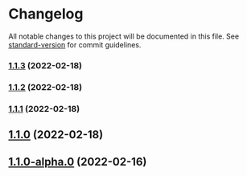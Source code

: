 # Changelog

All notable changes to this project will be documented in this file. See [standard-version](https://github.com/conventional-changelog/standard-version) for commit guidelines.

### [1.1.3](///compare/v1.1.2...v1.1.3) (2022-02-18)

### [1.1.2](///compare/v1.1.1...v1.1.2) (2022-02-18)

### [1.1.1](///compare/v1.1.0...v1.1.1) (2022-02-18)

## [1.1.0](///compare/v1.1.0-alpha.0...v1.1.0) (2022-02-18)

## [1.1.0-alpha.0](///compare/v1.0.0...v1.1.0-alpha.0) (2022-02-16)
